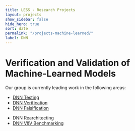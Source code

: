 ```yaml
---
title: LESS - Research Projects
layout: projects
show_sidebar: false
hide_hero: true
sort: date
permalink: "/projects-machine-learned/"
label: DNN
---
```


# Verification and Validation of Machine-Learned Models

Our group is currently leading work in the following areas:
 
*  [DNN Testing](#TestingNNWithGenerative)
*  [DNN Verification](#DNNVerification) 
*  [DNN Falsification](#DNNFalsification)
<!-- *  [DNN Rearchitecting](#DNNRearchitecting)  -->
*  DNN Rearchitecting
*  [DNN V&V Benchmarking](#GDVB) 